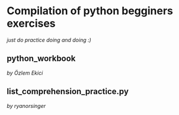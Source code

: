 # Compilation of python begginers exercises 
*just do practice doing and doing :)*

## python_workbook
*by Özlem Ekici*

## list_comprehension_practice.py
*by ryanorsinger*
